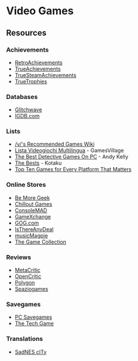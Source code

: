 # Video Games

## Resources

### Achievements

* [RetroAchievements](https://retroachievements.org/)
* [TrueAchievements](https://www.trueachievements.com/)
* [TrueSteamAchievements](https://truesteamachievements.com/)
* [TrueTrophies](https://www.truetrophies.com/)

### Databases

* [Glitchwave](https://glitchwave.com/)
* [IGDB.com](https://www.igdb.com/discover)

### Lists

* [/v/'s Recommended Games Wiki](https://vsrecommendedgames.fandom.com)
* [Lista Videogiochi Multilingua](https://www.gamesvillage.it/forum/showthread.php?931741-12-Lista-Videogiochi-Multilingua) - GamesVillage
* [The Best Detective Games On PC](https://www.pcgamer.com/the-best-detective-games-on-pc/) - Andy Kelly
* [The Bests](https://kotaku.com/tag/the-bests) - Kotaku
* [Top Ten Games for Every Platform That Matters](https://stupidgamer.com/top-ten-games-for-every-platform-that-matters/)

### Online Stores

* [Be More Geek](https://www.bemoregeek.co.uk/)
* [Chillout Games](https://www.chilloutgames.co.uk/)
* [ConsoleMAD](https://www.consolemad.co.uk/)
* [GameXchange](https://www.gamexchange.co.uk/)
* [GOG.com](https://www.gog.com/)
* [IsThereAnyDeal](https://isthereanydeal.com/)
* [musicMagpie](https://www.musicmagpie.co.uk/store/)
* [The Game Collection](https://www.thegamecollection.net/)

### Reviews

* [MetaCritic](https://www.metacritic.com/game)
* [OpenCritic](https://opencritic.com/)
* [Polygon](https://www.polygon.com/)
* [Spaziogames](https://www.spaziogames.it/)

### Savegames

* [PC Savegames](https://www.nicouzouf.com/en/?page=home)
* [The Tech Game](https://www.thetechgame.com/Downloads.html)

### Translations

* [SadNES cITy](https://www.sadnescity.it/)



